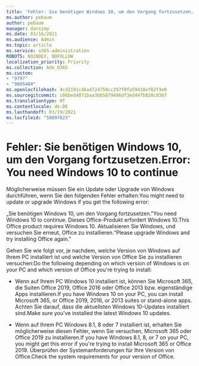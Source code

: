 ```yaml
---
title: 'Fehler: Sie benötigen Windows 10, um den Vorgang fortzusetzen.'
ms.author: pebaum
author: pebaum
manager: dansimp
ms.date: 03/16/2021
ms.audience: Admin
ms.topic: article
ms.service: o365-administration
ROBOTS: NOINDEX, NOFOLLOW
localization_priority: Priority
ms.collection: Adm_O365
ms.custom:
- "9797"
- "9005484"
ms.openlocfilehash: 4cd2191c46a4724750cc297f0fa59418ef82f3e0
ms.sourcegitcommit: c08bed4071baa3bb5879496df3ed44fb828c8367
ms.translationtype: HT
ms.contentlocale: de-DE
ms.lasthandoff: 03/19/2021
ms.locfileid: "50897623"
---
```

# <a name="error-you-need-windows-10-to-continue"></a><span data-ttu-id="5467d-102">Fehler: Sie benötigen Windows 10, um den Vorgang fortzusetzen.</span><span class="sxs-lookup"><span data-stu-id="5467d-102">Error: You need Windows 10 to continue</span></span>

<span data-ttu-id="5467d-103">Möglicherweise müssen Sie ein Update oder Upgrade von Windows durchführen, wenn Sie den folgenden Fehler erhalten:</span><span class="sxs-lookup"><span data-stu-id="5467d-103">You might need to update or upgrade Windows if you get the following error:</span></span>

<span data-ttu-id="5467d-104">„Sie benötigen Windows 10, um den Vorgang fortzusetzen.</span><span class="sxs-lookup"><span data-stu-id="5467d-104">"You need Windows 10 to continue.</span></span> <span data-ttu-id="5467d-105">Dieses Office-Produkt erfordert Windows 10.</span><span class="sxs-lookup"><span data-stu-id="5467d-105">This Office product requires Windows 10.</span></span> <span data-ttu-id="5467d-106">Aktualisieren Sie Windows, und versuchen Sie erneut, Office zu installieren.“</span><span class="sxs-lookup"><span data-stu-id="5467d-106">Please upgrade Windows and try installing Office again."</span></span>

<span data-ttu-id="5467d-107">Gehen Sie wie folgt vor, je nachdem, welche Version von Windows auf Ihrem PC installiert ist und welche Version von Office Sie zu installieren versuchen:</span><span class="sxs-lookup"><span data-stu-id="5467d-107">Do the following depending on which version of Windows is on your PC and which version of Office you're trying to install:</span></span>

- <span data-ttu-id="5467d-108">Wenn auf Ihrem PC Windows 10 installiert ist, können Sie Microsoft 365, die Suiten Office 2019, Office 2016 oder Office 2013 bzw. eigenständige Apps installieren.</span><span class="sxs-lookup"><span data-stu-id="5467d-108">If you have Windows 10 on your PC, you can install Microsoft 365, or Office 2019, 2016, or 2013 suites or stand-alone apps.</span></span> <span data-ttu-id="5467d-109">Achten Sie darauf, dass die aktuellsten Windows 10-Updates installiert sind.</span><span class="sxs-lookup"><span data-stu-id="5467d-109">Make sure you've installed the latest Windows 10 updates.</span></span>

- <span data-ttu-id="5467d-110">Wenn auf Ihrem PC Windows 8.1, 8 oder 7 installiert ist, erhalten Sie möglicherweise diesen Fehler, wenn Sie versuchen, Microsoft 365 oder Office 2019 zu installieren.</span><span class="sxs-lookup"><span data-stu-id="5467d-110">If you have Windows 8.1, 8, or 7 on your PC, you might get this error if you're trying to install Microsoft 365 or Office 2019.</span></span> <span data-ttu-id="5467d-111">Überprüfen der Systemanforderungen für Ihre Version von Office.</span><span class="sxs-lookup"><span data-stu-id="5467d-111">Check the system requirements for your version of Office.</span></span>